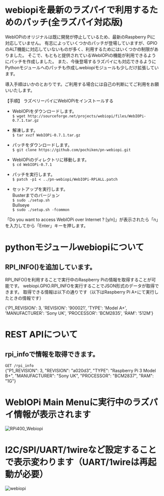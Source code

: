 # webiopiを最新のラズパイで利用するためのパッチ(全ラズパイ対応版)


WebIOPiのオリジナルは既に開発が停止しているため、最新のRaspberry Piに対応していません。
有志によっていくつかのパッチが登場していますが、GPIOのALT機能に対応していないものが多く、利用するためにはいくつかの制限がありました。
そこで、もともと提供されているWebIOPiの機能が利用できるようにパッチを作成しました。
また、今後登場するラズパイにも対応できるようにPythonモジュールへのパッチも作成しwebiopiモジュールも少しだけ拡張しています。

導入手順はいかのとおりです。ご利用する場合には自己の判断にてご利用をお願いいたします。

【手順】
ラズベリーパイにWebIOPiをインストールする

* WebIOPiをダウンロードします。  
`$ wget http://sourceforge.net/projects/webiopi/files/WebIOPi-0.7.1.tar.gz`

* 解凍します。  
`$ tar xvzf WebIOPi-0.7.1.tar.gz`

* パッチをダウンロードします。  
`$ git clone https://github.com/pochiken/pn-webiopi.git`

* WebIOPiのディレクトリに移動します。  
`$ cd WebIOPi-0.7.1`

* パッチを実行します。  
`$ patch -p1 < ../pn-webiopi/WebIOPi-RPiALL.patch`

* セットアップを実行します。  
Busterまでのバージョン  
`$ sudo ./setup.sh`  
Bullseye  
`$ sudo ./setup.sh -fcommon`

「Do you want to access WebIOPi over Internet ? [y/n]」が表示されたら「n」を入力してから「Enter」キーを押します。 
  
  
  
# pythonモジュールwebiopiについて

## RPI_INFO()を追加しています。
RPI_INFO()を利用することで実行中のRaspberry Piの情報を取得することが可能です。
webiopi.GPIO.RPI_INFOを実行することでJSON形式のデータが取得できます。
取得できる情報は以下の通りです（以下はRaspberry Pi A+にて実行したときの情報です）

{'P1_REVISION': 3, 'REVISION': '900021', 'TYPE': 'Model A+', 'MANUFACTURER': 'Sony UK', 'PROCESSOR': 'BCM2835', 'RAM': '512M'}

# REST APIについて
## rpi_infoで情報を取得できます。
`GET /rpi_info`  
{"P1_REVISION": 3, "REVISION": "a020d3", "TYPE": "Raspberry Pi 3 Model B+", "MANUFACTURER": "Sony UK", "PROCESSOR": "BCM2837", "RAM": "1G"}

# WebIOPi Main Menuに実行中のラズパイ情報が表示されます  
![RPi400_Webiopi](https://user-images.githubusercontent.com/24805847/133913690-328702ca-47f3-4fe4-a5bd-a3a6745290a3.png)
# I2C/SPI/UART/1wireなど設定することで表示変わります（UART/1wireは再起動が必要）  
![webiopi](https://user-images.githubusercontent.com/24805847/121349278-49fa8700-c964-11eb-971c-88f845703fb5.png)

